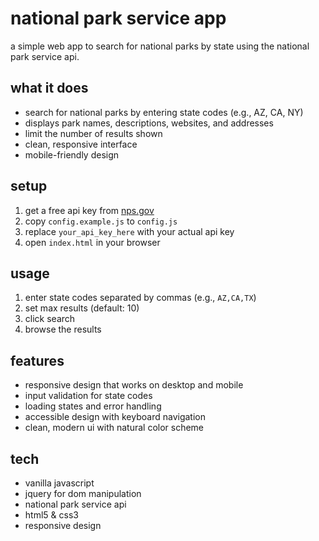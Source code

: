 # national park service app

a simple web app to search for national parks by state using the national park service api.

## what it does

- search for national parks by entering state codes (e.g., AZ, CA, NY)
- displays park names, descriptions, websites, and addresses
- limit the number of results shown
- clean, responsive interface
- mobile-friendly design

## setup

1. get a free api key from [nps.gov](https://www.nps.gov/subjects/developer/get-started.htm)
2. copy `config.example.js` to `config.js`
3. replace `your_api_key_here` with your actual api key
4. open `index.html` in your browser

## usage

1. enter state codes separated by commas (e.g., `AZ,CA,TX`)
2. set max results (default: 10)
3. click search
4. browse the results

## features

- responsive design that works on desktop and mobile
- input validation for state codes
- loading states and error handling
- accessible design with keyboard navigation
- clean, modern ui with natural color scheme

## tech

- vanilla javascript
- jquery for dom manipulation
- national park service api
- html5 & css3
- responsive design
